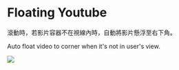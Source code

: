 # Floating Youtube

滾動時，若影片容器不在視線內時，自動將影片懸浮至右下角。

Auto float video to corner when it's not in user's view. 

![](https://i.imgur.com/dIj4zLd.png)
